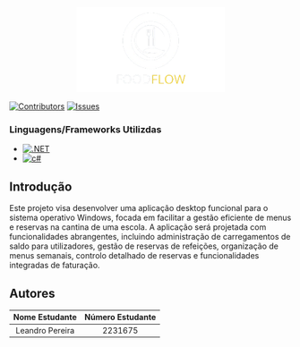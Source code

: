

<!-- PROJECT LOGO -->
<br />
<div align="center">
  <a href="#">
    <img src="/DA_ProjetoFinal/Resources/Images/Icons/logo.png" alt="Logo">
  </a>
</div>

[![Contributors][contributors-shield]][contributors-url]
[![Issues][issues-shield]][issues-url]




### Linguagens/Frameworks Utilizdas


* [![.NET][.NET-shield]][.NET-url]
* [![c#][c#-shield]][c#-url]
  
<!-- GETTING STARTED -->
## Introdução

Este projeto visa desenvolver uma aplicação desktop funcional para o sistema operativo Windows, focada em facilitar a gestão eficiente de menus e reservas na cantina de uma escola. A aplicação será projetada com funcionalidades abrangentes, incluindo administração de carregamentos de saldo para utilizadores, gestão de reservas de refeições, organização de menus semanais, controlo detalhado de reservas e funcionalidades integradas de faturação.

 ## Autores
Nome Estudante | Número Estudante 
| :---:| :---: 
Leandro  Pereira | 2231675 








<!-- MARKDOWN LINKS & IMAGES -->
[contributors-shield]: https://img.shields.io/github/contributors/othneildrew/Best-README-Template.svg?style=for-the-badge
[contributors-url]: https://github.com/n0t666/HappyTails/graphs/contributors
[forks-shield]: https://img.shields.io/github/forks/othneildrew/Best-README-Template.svg?style=for-the-badge
[forks-url]: https://github.com/n0t666/HappyTails/network/members
[issues-shield]: https://img.shields.io/github/issues/othneildrew/Best-README-Template.svg?style=for-the-badge
[issues-url]: https://github.com/n0t666/HappyTails/issues
[c#-url]: https://dotnet.microsoft.com/en-us/languages/csharp
[C#-shield]: https://img.shields.io/badge/c%23-%23239120.svg?style=for-the-badge&logo=csharp&logoColor=white
[.NET-url]: https://dotnet.microsoft.com/en-us/
[.NET-shield]: https://img.shields.io/badge/.NET-5C2D91?style=for-the-badge&logo=.net&logoColor=white
